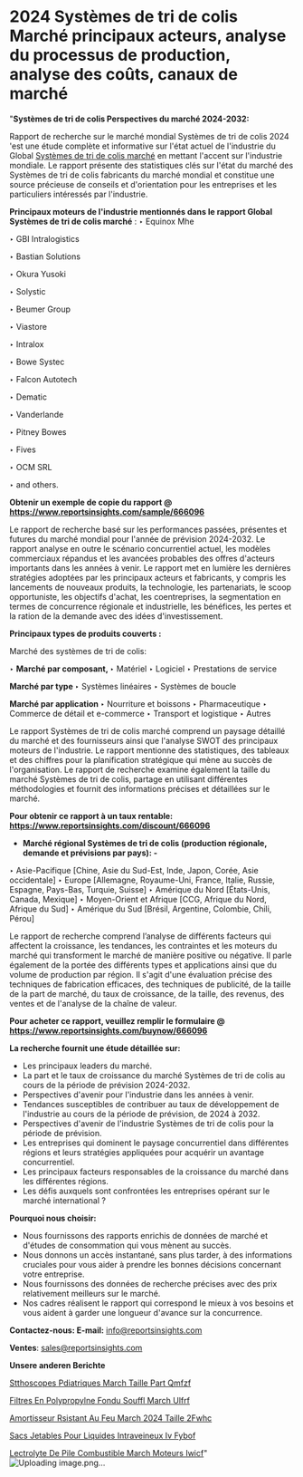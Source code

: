 # 2024 Systèmes de tri de colis Marché principaux acteurs, analyse du processus de production, analyse des coûts, canaux de marché

"<strong>Systèmes de tri de colis Perspectives du marché 2024-2032:</strong>

Rapport de recherche sur le marché mondial Systèmes de tri de colis 2024 'est une étude complète et informative sur l'état actuel de l'industrie du Global <a href=https://www.reportsinsights.com/sample/666096>Systèmes de tri de colis marché</a> en mettant l'accent sur l'industrie mondiale. Le rapport présente des statistiques clés sur l'état du marché des Systèmes de tri de colis fabricants du marché mondial et constitue une source précieuse de conseils et d'orientation pour les entreprises et les particuliers intéressés par l'industrie.

<strong>Principaux moteurs de l'industrie mentionnés dans le rapport Global Systèmes de tri de colis marché</strong> :
‣ Equinox Mhe

‣ GBI Intralogistics

‣ Bastian Solutions

‣ Okura Yusoki

‣ Solystic

‣ Beumer Group

‣ Viastore

‣ Intralox

‣ Bowe Systec

‣ Falcon Autotech

‣ Dematic

‣ Vanderlande

‣ Pitney Bowes

‣ Fives

‣ OCM SRL

‣ and others.

<strong>Obtenir un exemple de copie du rapport @ <a href=https://www.reportsinsights.com/sample/666096>https://www.reportsinsights.com/sample/666096</a></strong>

Le rapport de recherche basé sur les performances passées, présentes et futures du marché mondial pour l'année de prévision 2024-2032. Le rapport analyse en outre le scénario concurrentiel actuel, les modèles commerciaux répandus et les avancées probables des offres d'acteurs importants dans les années à venir. Le rapport met en lumière les dernières stratégies adoptées par les principaux acteurs et fabricants, y compris les lancements de nouveaux produits, la technologie, les partenariats, le scoop opportuniste, les objectifs d'achat, les coentreprises, la segmentation en termes de concurrence régionale et industrielle, les bénéfices, les pertes et la ration de la demande avec des idées d'investissement.

<strong>Principaux types de produits couverts :</strong>

Marché des systèmes de tri de colis:

‣  <strong> Marché par composant, </strong>
‣ Matériel
‣ Logiciel
‣ Prestations de service

<strong>Marché par type </strong>
‣ Systèmes linéaires
‣ Systèmes de boucle

<strong>Marché par application </strong>
‣ Nourriture et boissons
‣ Pharmaceutique
‣ Commerce de détail et e-commerce
‣ Transport et logistique
‣ Autres

Le rapport Systèmes de tri de colis marché comprend un paysage détaillé du marché et des fournisseurs ainsi que l'analyse SWOT des principaux moteurs de l'industrie. Le rapport mentionne des statistiques, des tableaux et des chiffres pour la planification stratégique qui mène au succès de l'organisation. Le rapport de recherche examine également la taille du marché Systèmes de tri de colis, partage en utilisant différentes méthodologies et fournit des informations précises et détaillées sur le marché.

<strong>Pour obtenir ce rapport à un taux rentable: <a href=https://www.reportsinsights.com/discount/666096>https://www.reportsinsights.com/discount/666096</a></strong>
<ul>
  <li><strong>Marché régional Systèmes de tri de colis (production régionale, demande et prévisions par pays): -</strong></li>
</ul>
‣ Asie-Pacifique [Chine, Asie du Sud-Est, Inde, Japon, Corée, Asie occidentale]
‣ Europe [Allemagne, Royaume-Uni, France, Italie, Russie, Espagne, Pays-Bas, Turquie, Suisse]
‣ Amérique du Nord [États-Unis, Canada, Mexique]
‣ Moyen-Orient et Afrique [CCG, Afrique du Nord, Afrique du Sud]
‣ Amérique du Sud [Brésil, Argentine, Colombie, Chili, Pérou]

Le rapport de recherche comprend l’analyse de différents facteurs qui affectent la croissance, les tendances, les contraintes et les moteurs du marché qui transforment le marché de manière positive ou négative. Il parle également de la portée des différents types et applications ainsi que du volume de production par région. Il s'agit d'une évaluation précise des techniques de fabrication efficaces, des techniques de publicité, de la taille de la part de marché, du taux de croissance, de la taille, des revenus, des ventes et de l'analyse de la chaîne de valeur.

<strong>Pour acheter ce rapport, veuillez remplir le formulaire @   <a href=https://www.reportsinsights.com/buynow/666096>https://www.reportsinsights.com/buynow/666096</a></strong>

<strong>La recherche fournit une étude détaillée sur:</strong>
<ul>
  <li>Les principaux leaders du marché.</li>
  <li>La part et le taux de croissance du marché Systèmes de tri de colis au cours de la période de prévision 2024-2032.</li>
  <li>Perspectives d'avenir pour l'industrie dans les années à venir.</li>
  <li>Tendances susceptibles de contribuer au taux de développement de l'industrie au cours de la période de prévision, de 2024 à 2032.</li>
  <li>Perspectives d'avenir de l'industrie Systèmes de tri de colis pour la période de prévision.</li>
  <li>Les entreprises qui dominent le paysage concurrentiel dans différentes régions et leurs stratégies appliquées pour acquérir un avantage concurrentiel.</li>
  <li>Les principaux facteurs responsables de la croissance du marché dans les différentes régions.</li>
  <li>Les défis auxquels sont confrontées les entreprises opérant sur le marché international ?</li>
</ul>
<strong>Pourquoi nous choisir:</strong>
<ul>
  <li>Nous fournissons des rapports enrichis de données de marché et d'études de consommation qui vous mènent au succès.</li>
  <li>Nous donnons un accès instantané, sans plus tarder, à des informations cruciales pour vous aider à prendre les bonnes décisions concernant votre entreprise.</li>
  <li>Nous fournissons des données de recherche précises avec des prix relativement meilleurs sur le marché.</li>
  <li>Nos cadres réalisent le rapport qui correspond le mieux à vos besoins et vous aident à garder une longueur d'avance sur la concurrence.</li>
</ul>
<strong>Contactez-nous:
</strong><strong>E-mail:</strong> <a href=mailto:info@reportsinsights.com>info@reportsinsights.com</a>

<strong>Ventes</strong>: <a href=mailto:sales@reportsinsights.com>sales@reportsinsights.com</a>

<strong>Unsere anderen Berichte</strong>

<a href=https://www.linkedin.com/pulse/st%C3%A9thoscopes-p%C3%A9diatriques-march%C3%A9-taille-part-qmfzf/>Stthoscopes Pdiatriques March Taille Part Qmfzf</a>

<a href=https://www.linkedin.com/pulse/filtres-en-polypropyl%C3%A8ne-fondu-souffl%C3%A9-march%C3%A9-ulfrf/>Filtres En Polypropylne Fondu Souffl March Ulfrf</a>

<a href=https://www.linkedin.com/pulse/amortisseur-r%C3%A9sistant-au-feu-march%C3%A9-2024-taille-2fwhc/>Amortisseur Rsistant Au Feu March 2024 Taille 2Fwhc</a>

<a href=https://www.linkedin.com/pulse/sacs-jetables-pour-liquides-intraveineux-iv-fybof/>Sacs Jetables Pour Liquides Intraveineux Iv Fybof</a>

<a href=https://www.linkedin.com/pulse/%C3%A9lectrolyte-de-pile-%C3%A0-combustible-march%C3%A9-moteurs-iwicf/>Lectrolyte De Pile  Combustible March Moteurs Iwicf</a>"
![Uploading image.png…]()
